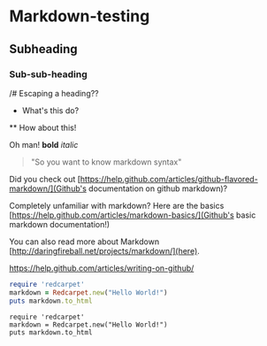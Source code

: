 # Markdown-testing

## Subheading

### Sub-sub-heading

/# Escaping a heading??

* What's this do?

** How about this!

Oh man! **bold** *italic*

> "So you want to know markdown syntax"

Did you check out [https://help.github.com/articles/github-flavored-markdown/](Github's documentation on github markdown)?

Completely unfamiliar with markdown? Here are the basics [https://help.github.com/articles/markdown-basics/](Github's basic markdown documentation!)

You can also read more about Markdown [http://daringfireball.net/projects/markdown/](here).

https://help.github.com/articles/writing-on-github/

```ruby
require 'redcarpet'
markdown = Redcarpet.new("Hello World!")
puts markdown.to_html
```

```
require 'redcarpet'
markdown = Redcarpet.new("Hello World!")
puts markdown.to_html
```
